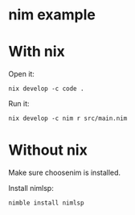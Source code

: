 # nim example

# With nix

Open it:

    nix develop -c code .

Run it:

    nix develop -c nim r src/main.nim

# Without nix

Make sure choosenim is installed.

Install nimlsp:

    nimble install nimlsp
